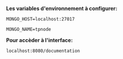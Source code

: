 **Les variables d'environnement à configurer:**

`MONGO_HOST=localhost:27017`

`MONGO_NAME=tpnode`

**Pour accèder à l'interface:**

`localhost:8080/documentation`